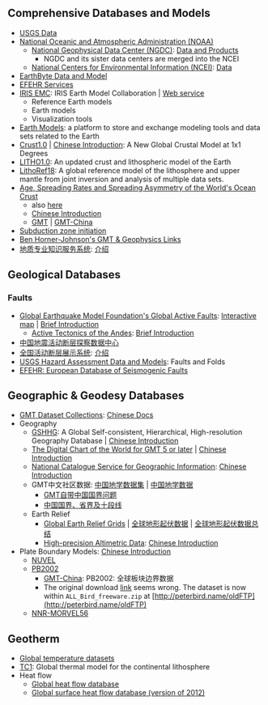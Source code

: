 
## Comprehensive Databases and Models

- [USGS Data](https://earthquake.usgs.gov/data/data.php#model)
- [National Oceanic and Atmospheric Administration (NOAA)](https://www.noaa.gov)
    - [National Geophysical Data Center (NGDC)](https://www.ngdc.noaa.gov): [Data and Products](https://www.ngdc.noaa.gov/ngdcinfo/onlineaccess.html)
        - NGDC and its sister data centers are merged into the NCEI
    - [National Centers for Environmental Information (NCEI)](https://www.ncei.noaa.gov): [Data](https://www.ncei.noaa.gov/access)
- [EarthByte Data and Model](https://www.earthbyte.org/category/resources/data-models)
- [EFEHR Services](http://www.efehr.org/en/efehr/Services-and-Partners)
- [IRIS EMC](http://ds.iris.edu/ds/products/emc): IRIS Earth Model Collaboration | [Web service](http://service.iris.edu/irisws/earth-model/1/)
    - Reference Earth models
    - Earth models
    - Visualization tools
- [Earth Models](http://www.earthmodels.org/): a platform to store and exchange modeling tools and data sets related to the Earth
- [Crust1.0](https://igppweb.ucsd.edu/~gabi/crust1.html) | [Chinese Introduction](https://blog.seisman.info/crust1): A New Global Crustal Model at 1x1 Degrees
- [LITHO1.0](https://igppweb.ucsd.edu/~gabi/litho1.0.html): An updated crust and lithospheric model of the Earth
- [LithoRef18](https://www.juanafonso.com/software): A global reference model of the lithosphere and upper mantle from joint inversion and analysis of multiple data sets.
- [Age, Spreading Rates and Spreading Asymmetry of the World's Ocean Crust](http://www.earthbyte.org/Resources/agegrid2008.html)
    - also [here](https://www.earthbyte.org/age-spreading-rates-and-spreading-asymmetry-of-the-worlds-ocean-crust)
    - [Chinese Introduction](https://blog.seisman.info/ocean-floor-crustal-age)
    - [GMT](https://docs.generic-mapping-tools.org/latest/datasets/remote-data.html#global-earth-seafloor-crustal-age-grids) | [GMT-China](https://docs.gmt-china.org/latest/dataset/earth-age/)
- [Subduction zone initiation](https://www.szidatabase.org/)
- [Ben Horner-Johnson's GMT & Geophysics Links](http://www.ruf.rice.edu/~ben/gmt.html)
- [地质专业知识服务系统](http://geol.ckcest.cn/index.html): [介绍](https://mp.weixin.qq.com/s?__biz=MzIwMzgzNzMyNg==&mid=2247491776&amp;idx=1&amp;sn=e04a2c294d65a125d6d2706bce21b898&source=41#wechat_redirect)


## Geological Databases

### Faults

- [Global Earthquake Model Foundation's Global Active Faults](https://github.com/GEMScienceTools/gem-global-active-faults): [Interactive map](https://blogs.openquake.org/hazard/global-active-fault-viewer) | [Brief Introduction](http://rocksandwater.net/blog/2018/10/the-gem-global-active-faults-database-and-webmap)
    - [Active Tectonics of the Andes](https://github.com/ActiveTectonicsAndes/ATA): [Brief Introduction](http://rocksandwater.net/blog/2012/10/ata-announcement)
- [中国地震活动断层探察数据中心](http://www.activefault-datacenter.cn/)
- [全国活动断层展示系统](http://www.neotectonics.cn/arcgis/apps/webappviewer/index.html?id=3c0d8234c1dc43eaa0bec3ea03bb00bc): [介绍](https://mp.weixin.qq.com/s/AELV6yNFjeO0y55VgoImzg)
- [USGS Hazard Assessment Data and Models](https://earthquake.usgs.gov/data/data.php#model): Faults and Folds
- [EFEHR: European Database of Seismogenic Faults](https://www.seismofaults.eu)


## Geographic & Geodesy Databases

- [GMT Dataset Collections](https://docs.generic-mapping-tools.org/latest/datasets.html): [Chinese Docs](https://docs.gmt-china.org/latest/dataset/)
- Geography
    - [GSHHG](http://www.soest.hawaii.edu/wessel/gshhg): A Global Self-consistent, Hierarchical, High-resolution Geography Database | [Chinese Introduction](https://docs.gmt-china.org/latest/dataset/gshhg)
    - [The Digital Chart of the World for GMT 5 or later](http://www.soest.hawaii.edu/wessel/dcw) | [Chinese Introduction](https://docs.gmt-china.org/latest/dataset/dcw/#)
    - [National Catalogue Service for Geographic Information](http://www.webmap.cn/main.do?method=index): [Chinese Introduction](https://gmt-china.org/blog/national-geographic-database)
    - GMT中文社区数据: [中国地学数据集](https://docs.gmt-china.org/latest/dataset-CN/) | [中国地学数据](https://gmt-china.org/data)
        - [GMT自带中国国界问题](https://gmt-china.org/blog/china-border-issues)
        - [中国国界、省界及十段线](https://gmt-china.org/example/ex003)
    - Earth Relief
        - [Global Earth Relief Grids](https://docs.generic-mapping-tools.org/latest/datasets/remote-data.html#global-earth-relief-grids) | [全球地形起伏数据](https://docs.gmt-china.org/latest/dataset/earth-relief/) | [全球地形起伏数据总结](https://blog.seisman.info/global-relief-models)
        - [High-precision Altimetric Data](https://developers.google.com/maps/documentation/elevation/start?hl=zh-cn): [Chinese Introduction](https://gmt-china.org/blog/google-maps-elevation-api)
- Plate Boundary Models: [Chinese Introduction](https://blog.seisman.info/plate-boundary-datasets)
    - [NUVEL](http://jules.unavco.org/GMT)
    - [PB2002](http://peterbird.name/publications/2003_PB2002/2003_PB2002.htm)
        - [GMT-China](https://docs.gmt-china.org/latest/dataset/PB2002/): PB2002: 全球板块边界数据
        - The original download [link](http://peterbird.name/oldFTP/PB2002) seems wrong. The dataset is now within `ALL_Bird_freeware.zip` at [http://peterbird.name/oldFTP](http://peterbird.name/oldFTP)
    - [NNR-MORVEL56](http://geoscience.wisc.edu/~chuck/MORVEL/PltBoundaries.html)



## Geotherm

- [Global temperature datasets](https://www.nodc.noaa.gov/General/temperature.html)
- [TC1](http://www.lithosphere.info/downloads.html): Global thermal model for the continental lithosphere
- Heat flow
    - [Global heat flow database](https://ihfc-iugg.org/products/global-heat-flow-database)
    - [Global surface heat flow database (version of 2012)](http://www.lithosphere.info/downloads.html)
